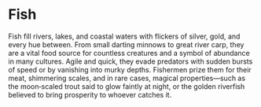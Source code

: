 # Fish

Fish fill rivers, lakes, and coastal waters with flickers of silver, gold, and every hue between. From small darting minnows to great river carp, they are a vital food source for countless creatures and a symbol of abundance in many cultures. Agile and quick, they evade predators with sudden bursts of speed or by vanishing into murky depths. Fishermen prize them for their meat, shimmering scales, and in rare cases, magical properties—such as the moon‑scaled trout said to glow faintly at night, or the golden riverfish believed to bring prosperity to whoever catches it.


